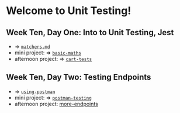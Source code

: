 # Welcome to Unit Testing!

## Week Ten, Day One: Into to Unit Testing, Jest
- => [`matchers.md`](https://github.com/kale-stew/devmtn-notes/blob/master/Unit-Testing/matchers.md)
- mini project: => [`basic-maths`](https://github.com/kale-stew/devmtn-notes/blobl/master/Unit-Testing/basic-maths)
- afternoon project: => [`cart-tests`](https://github.com/kale-stew/devmtn-notes/tree/master/Unit-Testing/cart-tests)

## Week Ten, Day Two: Testing Endpoints
- => [`using-postman`](https://github.com/kale-stew/devmtn-notes/blob/master/Unit-Testing/using-postman.md)
- mini project: => [`postman-testing`](https://github.com/kale-stew/devmtn-notes/tree/master/Unit-Testing/postman-testing)
- afternoon project: [more-endpoints](https://github.com/devmountain/endpoint-testing-afternoon)